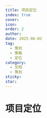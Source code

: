 ```yaml
---
title: 项目定位
index: true
cover: 
icon: 
order: 2
author: 
date: 2025-06-02
tag:
  - 策划
  - 策略
  - 定位
category:
  - 文档
  - 策划
sticky: 
star: 
---
```


# 项目定位

